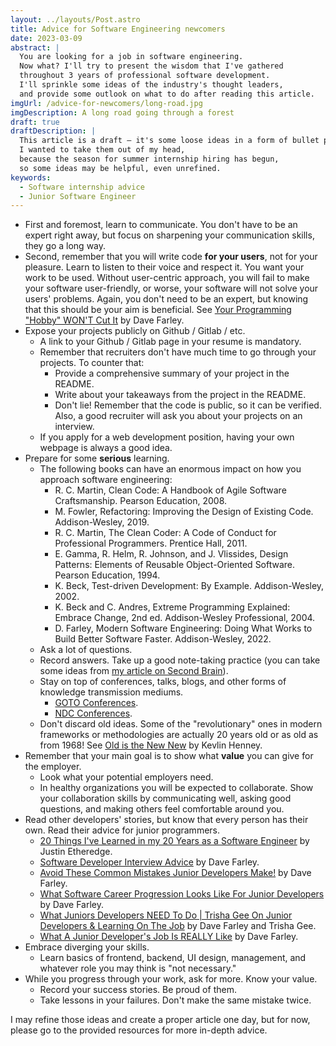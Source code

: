 ```yaml
---
layout: ../layouts/Post.astro
title: Advice for Software Engineering newcomers
date: 2023-03-09
abstract: |
  You are looking for a job in software engineering.
  Now what? I'll try to present the wisdom that I've gathered
  throughout 3 years of professional software development.
  I'll sprinkle some ideas of the industry's thought leaders,
  and provide some outlook on what to do after reading this article.
imgUrl: /advice-for-newcomers/long-road.jpg
imgDescription: A long road going through a forest
draft: true
draftDescription: |
  This article is a draft — it's some loose ideas in a form of bullet points.
  I wanted to take them out of my head,
  because the season for summer internship hiring has begun,
  so some ideas may be helpful, even unrefined.
keywords:
  - Software internship advice
  - Junior Software Engineer
---
```


- First and foremost, learn to communicate.
  You don't have to be an expert right away,
  but focus on sharpening your communication skills,
  they go a long way.
- Second, remember that you will write code **for your users**,
  not for your pleasure. Learn to listen to their voice and respect it.
  You want your work to be used. Without user-centric approach,
  you will fail to make your software user-friendly,
  or worse, your software will not solve your users' problems.
  Again, you don't need to be an expert,
  but knowing that this should be your aim is beneficial.
  See [Your Programming "Hobby" WON'T Cut It](https://youtu.be/yARewF1V9rU)
  by Dave Farley.
- Expose your projects publicly on Github / Gitlab / etc.
  - A link to your Github / Gitlab page in your resume is mandatory.
  - Remember that recruiters don't have much time to go through your projects.
    To counter that:
    - Provide a comprehensive summary of your project in the README.
    - Write about your takeaways from the project in the README.
    - Don't lie! Remember that the code is public, so it can be verified.
      Also, a good recruiter will ask you about your projects on an interview.
  - If you apply for a web development position,
    having your own webpage is always a good idea.
- Prepare for some **serious** learning.
  - The following books can have an enormous impact on how you approach
    software engineering:
    - R. C. Martin, Clean Code: A Handbook of Agile Software Craftsmanship. Pearson Education, 2008.
    - M. Fowler, Refactoring: Improving the Design of Existing Code. Addison-Wesley, 2019.
    - R. C. Martin, The Clean Coder: A Code of Conduct for Professional Programmers. Prentice Hall, 2011.
    - E. Gamma, R. Helm, R. Johnson, and J. Vlissides, Design Patterns: Elements of Reusable Object-Oriented Software. Pearson Education, 1994.
    - K. Beck, Test-driven Development: By Example. Addison-Wesley, 2002.
    - K. Beck and C. Andres, Extreme Programming Explained: Embrace Change, 2nd ed. Addison-Wesley Professional, 2004.
    - D. Farley, Modern Software Engineering: Doing What Works to Build Better Software Faster. Addison-Wesley, 2022.
  - Ask a lot of questions.
  - Record answers. Take up a good note-taking practice
    (you can take some ideas from [my article on Second Brain](https://blog.sewera.dev/second-brain)).
  - Stay on top of conferences, talks, blogs, and other forms
    of knowledge transmission mediums.
    - [GOTO Conferences](https://www.youtube.com/@GOTO-).
    - [NDC Conferences](https://www.youtube.com/@NDC).
  - Don't discard old ideas. Some of the "revolutionary" ones
    in modern frameworks or methodologies are actually 20 years old
    or as old as from 1968! See [Old is the New New](https://youtu.be/AbgsfeGvg3E)
    by Kevlin Henney.
- Remember that your main goal is to show what **value** you can give
  for the employer.
  - Look what your potential employers need.
  - In healthy organizations you will be expected to collaborate.
    Show your collaboration skills by communicating well,
    asking good questions, and making others feel comfortable around you.
- Read other developers' stories, but know that every person has their own.
  Read their advice for junior programmers.
  - [20 Things I've Learned in my 20 Years as a Software Engineer](https://www.simplethread.com/20-things-ive-learned-in-my-20-years-as-a-software-engineer/)
    by Justin Etheredge.
  - [Software Developer Interview Advice](https://youtu.be/osnOY5zgdMI)
    by Dave Farley.
  - [Avoid These Common Mistakes Junior Developers Make!](https://youtu.be/5g3dK2DgW-k)
    by Dave Farley.
  - [What Software Career Progression Looks Like For Junior Developers](https://youtu.be/lDQIYYakJGw)
    by Dave Farley.
  - [What Juniors Developers NEED To Do | Trisha Gee On Junior Developers & Learning On The Job](https://youtu.be/IYT02hnQbfA)
    by Dave Farley and Trisha Gee.
  - [What A Junior Developer's Job Is REALLY Like](https://youtu.be/Va4Ba4VtOKw)
    by Dave Farley.
- Embrace diverging your skills.
  - Learn basics of frontend, backend, UI design, management,
    and whatever role you may think is "not necessary."
- While you progress through your work, ask for more. Know your value.
  - Record your success stories. Be proud of them.
  - Take lessons in your failures. Don't make the same mistake twice.

I may refine those ideas and create a proper article one day,
but for now, please go to the provided resources
for more in-depth advice.
